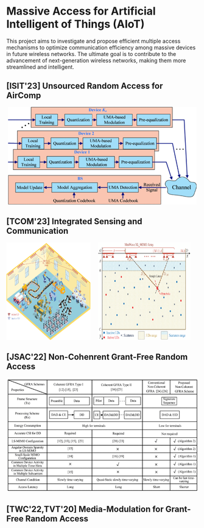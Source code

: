 # Massive Access for Artificial Intelligent of Things (AIoT)

This project aims to investigate and propose efficient multiple access mechanisms to optimize communication efficiency among massive devices in future wireless networks. The ultimate goal is to contribute to the advancement of next-generation wireless networks, making them more streamlined and intelligent.

## [ISIT'23] Unsourced Random Access for AirComp

<div align="center">
  <img src="/Figures/MDAirComp_scheme.gif" height="256" width="auto">
</div>

## [TCOM'23] Integrated Sensing and Communication

<div style="display:flex;justify-content:center;align-items:center">
  <div><img src="/Figures/ISAC.gif" height="256" width="auto"></div>
  <div style="margin:0 20px;"><img src="/Figures/ISAC_sensing.gif" height="256" width="auto"></div>
</div>

## [JSAC'22] Non-Cohenrent Grant-Free Random Access

<div align="center">
  <img src="/Figures/TableNC.gif" height="300" width="auto">
</div>

## [TWC'22,TVT'20] Media-Modulation for Grant-Free Random Access

